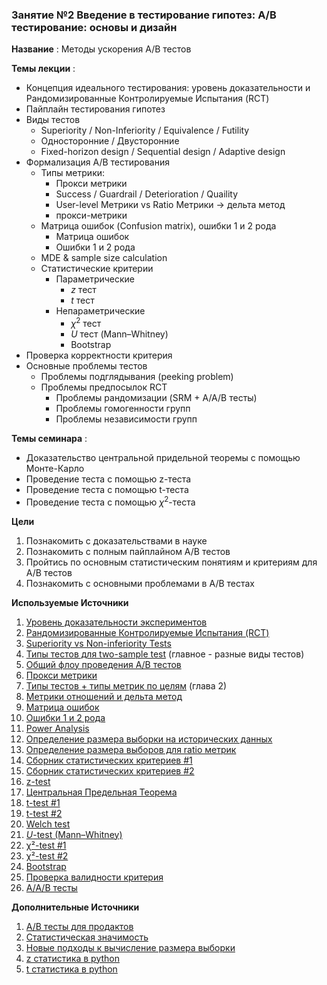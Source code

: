 ### Занятие №2 Введение в тестирование гипотез: A/B тестирование: основы и дизайн

**Название** : Методы ускорения A/B тестов

**Темы лекции** : 
  * Концепция идеального тестирования: уровень доказательности и Рандомизированные Контролируемые Испытания (RCT)
  * Пайплайн тестирования гипотез
  * Виды тестов
    * Superiority / Non-Inferiority / Equivalence / Futility
    * Односторонние / Двусторонние
    * Fixed-horizon design / Sequential design / Adaptive design
  * Формализация A/B тестирования
    * Типы метрики:
      * Прокси метрики
      * Success / Guardrail / Deterioration / Quaility
      * User-level Метрики vs Ratio Метрики  -> дельта метод
      * прокси-метрики
    * Матрица ошибок (Confusion matrix), ошибки 1 и 2 рода 
      * Матрица ошибок
      * Ошибки 1 и 2 рода
    * MDE & sample size calculation
    * Статистические критерии
      * Параметрические
        * $z$ тест
        * $t$ тест
      * Непараметрические
        * $\chi^2$ тест
        * $U$ тест (Mann–Whitney)
        * Bootstrap
  * Проверка корректности критерия
  * Основные проблемы тестов
    * Проблемы подглядывания (peeking problem)
    * Проблемы предпосылок RCT
      * Проблемы рандомизации (SRM + A/A/B тесты)
      * Проблемы гомогенности групп
      * Проблемы независимости групп

**Темы семинара** : 
  * Доказательство центральной придельной теоремы с помощью Монте-Карло
  * Проведение теста с помощью z-теста
  * Проведение теста с помощью t-теста
  * Проведение теста с помощью $\chi^2$-теста

  **Цели**

  1. Познакомить с доказательствами в науке
  2. Познакомить с полным пайплайном A/B тестов
  3. Пройтись по основным статистическим понятиям и критериям для A/B тестов
  4. Познакомить с основными проблемами в A/B тестах

**Используемые Источники** 

   1. [Уровень доказательности экспериментов](https://en.wikipedia.org/wiki/Hierarchy_of_evidence) 
   2. [Рандомизированные Контролируемые Испытания (RCT)](https://en.wikipedia.org/wiki/Randomized_controlled_trial)
   3. [Superiority vs Non-inferiority Tests](https://blog.analytics-toolkit.com/2017/case-non-inferiority-designs-ab-testing/)
   4. [Типы тестов для two-sample test](https://www.ncss.com/wp-content/themes/ncss/pdf/Procedures/NCSS/Two_Proportions-Non-Inferiority,_Superiority,_Equivalence,_and_Two-Sided_Tests_vs_a_Margin.pdf) (главное - разные виды тестов)
   5. [Общий флоу проведения A/B тестов](http://www.machinelearning.ru/wiki/index.php?title=Проверка_статистических_гипотез)
   6. [Прокси метрики](https://www.youtube.com/watch?v=fSRKOr3L6AI) 
   7. [Типы тестов + типы метрик по целям](https://arxiv.org/pdf/2402.11609)  (глава 2)
   8. [Метрики отношений и дельта метод](https://habr.com/ru/companies/X5Tech/articles/740476/)
   9. [Матрица ошибок](https://en.wikipedia.org/wiki/Confusion_matrix#cite_ref-22)
   10. [Ошибки 1 и 2 рода](https://ru.wikipedia.org/wiki/Ошибки_первого_и_второго_рода)
   11. [Power Analysis](https://chabefer.github.io/STCI/Power.html#basics-of-traditional-power-analysis-using-test-statistics)
   12. [Определение размера выборки на исторических данных](https://habr.com/ru/companies/lamoda/articles/707816/)
   13. [Определение размера выборов для ratio метрик](https://medium.com/expedia-group-tech/how-to-size-for-online-experiments-with-ratio-metrics-3d57362f1967)
   14. [Сборник статистических критериев #1](https://www.statskingdom.com/index.html)
   15. [Сборник статистических критериев #2](https://www.biostathandbook.com/testchoice.html)
   16. [z-test](https://bytepawn.com/ab-testing-and-the-ztest.html#ab-testing-and-the-ztest)
   17. [Центральная Предельная Теорема](https://ru.wikipedia.org/wiki/Центральная_предельная_теорема)
   18. [t-test #1](https://habr.com/ru/companies/X5Tech/articles/807001/)
   19. [t-test #2](https://bytepawn.com/ab-testing-and-the-ttest.html#ab-testing-and-the-ttest)
   20. [Welch test](https://habr.com/ru/companies/X5Tech/articles/896182/)
   21. [$U$-test (Mann–Whitney)](https://habr.com/ru/companies/avito/articles/709596/)
   22. [χ²-test #1](https://habr.com/ru/companies/mygames/articles/677074/)
   23. [χ²-test #2](https://bytepawn.com/ab-testing-and-the-chi-squared-test.html#ab-testing-and-the-chi-squared-test)
   24. [Bootstrap](https://habr.com/ru/companies/X5Tech/articles/679842/)
   25. [Проверка валидности критерия](https://habr.com/ru/companies/X5Tech/articles/706388/)
   26. [A/A/B тесты](https://koch-kir.medium.com/не-стоит-проводить-а-а-в-тест-936e9e7a3b96)


**Дополнительные Источники**

  1. [A/B тесты для продактов](https://www.youtube.com/live/gMx-juYkNCw)
  2. [Статистическая значимость](https://en.wikipedia.org/wiki/Statistical_significance)
  3. [Новые подходы к вычисление размера выборки](https://arxiv.org/pdf/2305.16459)
  4. [z статистика в python](https://habr.com/ru/articles/557424/)
  5. [t статистика в python](https://habr.com/ru/articles/559062/)
